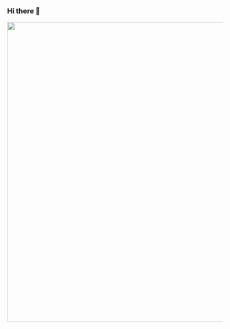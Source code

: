 ### Hi there 👋

<img src="https://p4.wallpaperbetter.com/wallpaper/314/92/947/computer-engineering-matrix-science-wallpaper-preview.jpg" width="700" height="700"/>


<!--


- 🔭 I’m currently working on ...
- 🌱 I’m currently learning ...
- 👯 I’m looking to collaborate on ...
- 🤔 I’m looking for help with ...
- 💬 Ask me about ...
- 📫 How to reach me: ...
- 😄 Pronouns: ...
- ⚡ Fun fact: ...
-->
